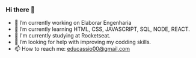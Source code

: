 ### Hi there 👋

- 🔭 I’m currently working on Elaborar Engenharia
- 🌱 I’m currently learning HTML, CSS, JAVASCRIPT, SQL, NODE, REACT.
- 📘 I'm currently studying at Rocketseat.
- 🤔 I’m looking for help with improving my codding skills.
- 📫 How to reach me: educassio00@gmail.com
